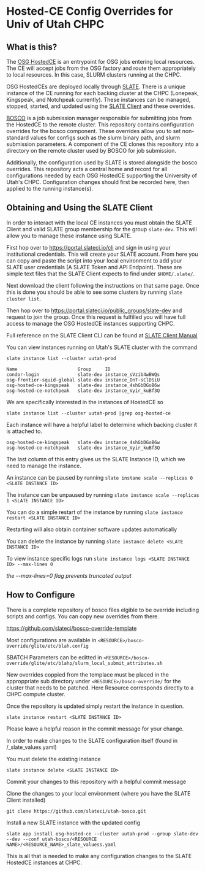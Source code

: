 # Hosted-CE Config Overrides for Univ of Utah CHPC

## What is this?
The [OSG HostedCE](https://opensciencegrid.org/docs/compute-element/htcondor-ce-overview/) is an entrypoint for OSG jobs entering local resources. The CE will accept jobs from the OSG factory and route them appropriately to local resources. In this case, SLURM clusters running at the CHPC.

OSG HostedCEs are deployed locally through [SLATE](https://slateci.io). There is a unique instance of the CE running for each backing cluster at the CHPC (Lonepeak, Kingspeak, and Notchpeak currently). These instances can be managed, stopped, started, and updated using the [SLATE Client](https://slateci.io/docs/tools/index.html) and these overrides.

[BOSCO](https://osg-bosco.github.io/docs/) is a job submission manager responsible for submitting jobs from the HostedCE to the remote cluster. This repository contains configuration overrides for the bosco component. These overrides allow you to set non-standard values for configs such as the slurm binary path, and slurm submission parameters. A component of the CE clones this repository into a directory on the remote cluster used by BOSCO for job submission.

Additionally, the configuration used by SLATE is stored alongside the bosco overrides. This repository acts a central home and record for all configurations needed by each OSG HostedCE supporting the University of Utah's CHPC. Configuration changes should first be recorded here, then applied to the running instance(s).

## Obtaining and Using the SLATE Client

In order to interact with the local CE instances you must obtain the SLATE Client and valid SLATE group membership for the group `slate-dev`. This will allow you to manage these instance using SLATE.

First hop over to https://portal.slateci.io/cli and sign in using your institutional credentials. This will create your SLATE account. From here you can copy and paste the script into your local environment to add your SLATE user credentials (A SLATE Token and API Endpoint). These are simple text files that the SLATE Client expects to find under `$HOME/.slate/`.

Next download the client following the instructions on that same page. Once this is done you should be able to see some clusters by running `slate cluster list`.

Then hop over to https://portal.slateci.io/public_groups/slate-dev and request to join the group. Once this request is fulfilled you will have full access to manage the OSG HostedCE instances supporting CHPC.

Full reference on the SLATE Client CLI can be found at [SLATE Client Manual](https://github.com/slateci/slate-client-server/blob/master/resources/docs/client_manual.md)

You can view instances running on Utah's SLATE cluster with the command

`slate instance list --cluster uutah-prod`

```
Name                      Group     ID
condor-login              slate-dev instance_sVzib4wBWQs
osg-frontier-squid-global slate-dev instance_OnT-sClDSiU
osg-hosted-ce-kingspeak   slate-dev instance_4shGbDGoB6w
osg-hosted-ce-notchpeak   slate-dev instance_Vyir_kuBf3Q
```

We are specifically interested in the instances of HostedCE so 

`slate instance list --cluster uutah-prod |grep osg-hosted-ce`

Each instance will have a helpful label to determine which backing cluster it is attached to.

```
osg-hosted-ce-kingspeak   slate-dev instance_4shGbDGoB6w
osg-hosted-ce-notchpeak   slate-dev instance_Vyir_kuBf3Q
```

The last column of this entry gives us the SLATE Instance ID, which we need to manage the instance. 

An instance can be paused by running `slate instane scale --replicas 0 <SLATE INSTANCE ID>`

The instance can be unpaused by running `slate instance scale --replicas 1 <SLATE INSTANCE ID>`

You can do a simple restart of the instance by running `slate instance restart <SLATE INSTANCE ID>`

Restarting will also obtain container software updates automatically

You can delete the instance by running `slate instance delete <SLATE INSTANCE ID>`

To view instance specific logs run `slate instance logs <SLATE INSTANCE ID> --max-lines 0`

*the --max-lines=0 flag prevents truncated output*

## How to Configure

There is a complete repository of bosco files elgible to be override including scripts and configs. You can copy new overrides from there.

https://github.com/slateci/bosco-override-template

Most configurations are available in `<RESOURCE>/bosco-override/glite/etc/blah.config`

SBATCH Parameters can be editted in `<RESOURCE>/bosco-override/glite/etc/blahp/slurm_local_submit_attributes.sh`

New overrides coppied from the templace must be placed in the approppriate sub directory under `<RESOURCE>/bosco-override/` for the cluster that needs to be patched. Here Resource corresponds directly to a CHPC compute cluster.

Once the repository is updated simply restart the instance in question.

`slate instance restart <SLATE INSTANCE ID>`

Please leave a helpful reason in the commit message for your change.

In order to make changes to the SLATE configuration itself (found in <RESOURCE NAME>/<RESOURCE NAME>_slate_values.yaml)
  
You must delete the existing instance

`slate instance delete <SLATE INSTANCE ID>`

Commit your changes to this repository with a helpful commit message

Clone the changes to your local environment (where you have the SLATE Client installed)

`git clone https://github.com/slateci/utah-bosco.git`

Install a new SLATE instance with the updated config

`slate app install osg-hosted-ce --cluster uutah-prod --group slate-dev --dev --conf utah-bosco/<RESOURCE NAME>/<RESOURCE_NAME>_slate_valuess.yaml`

This is all that is needed to make any configuration changes to the SLATE HostedCE instances at CHPC.
